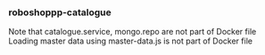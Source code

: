 ### roboshoppp-catalogue

Note that catalogue.service, mongo.repo are not part of Docker file</br> 
Loading master data using master-data.js is not part of Docker file
